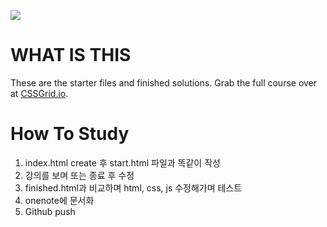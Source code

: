 ![](https://res.cloudinary.com/wesbos/image/upload/v1515524452/GRID-social-share_wlfzk3.png)

# WHAT IS THIS

These are the starter files and finished solutions. Grab the full course over at [CSSGrid.io](https://CSSGrid.io).

# How To Study
1) index.html create 후 start.html 파일과 똑같이 작성
2) 강의를 보며 또는 종료 후 수정
3) finished.html과 비교하며 html, css, js 수정해가며 테스트 
4) onenote에 문서화
5) Github push
